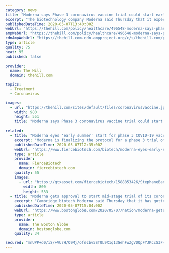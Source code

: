 ```yaml
---
category: news
title: "Moderna says Phase 3 coronavirus vaccine trial could start early summer"
excerpt: "The biotechnology company Moderna said Thursday that it expects to begin a crucial phase 3 trial of its potential coronavirus vaccine as soon as early summer."
publishedDateTime: 2020-05-07T13:40:00Z
webUrl: "https://thehill.com/policy/healthcare/496548-moderna-says-phase-3-coronavirus-vaccine-trial-could-start-early-summer"
ampWebUrl: "https://thehill.com/policy/healthcare/496548-moderna-says-phase-3-coronavirus-vaccine-trial-could-start-early-summer?amp"
cdnAmpWebUrl: "https://thehill-com.cdn.ampproject.org/c/s/thehill.com/policy/healthcare/496548-moderna-says-phase-3-coronavirus-vaccine-trial-could-start-early-summer?amp"
type: article
quality: 75
heat: 95
published: false

provider:
  name: The Hill
  domain: thehill.com

topics:
  - Treatment
  - Coronavirus

images:
  - url: "https://thehill.com/sites/default/files/coronavirusvaccine.jpg"
    width: 980
    height: 551
    title: "Moderna says Phase 3 coronavirus vaccine trial could start early summer"

related:
  - title: "Moderna eyes 'early summer' start for phase 3 COVID-19 vaccine trial"
    excerpt: "Moderna is finalizing the protocol for a phase 3 trial of its COVID-19 vaccine with a view to starting the study early in the summer. The establishment of the timeline, which follows FDA clearance to run a phase 2 trial,"
    publishedDateTime: 2020-05-07T12:35:00Z
    webUrl: "https://www.fiercebiotech.com/biotech/moderna-eyes-early-summer-start-for-phase-3-covid-19-vaccine-trial"
    type: article
    provider:
      name: FierceBiotech
      domain: fiercebiotech.com
    quality: 55
    images:
      - url: "https://qtxasset.com/fiercebiotech/1588853426/StephaneBancel_2.jpg/StephaneBancel_2.jpg?0pXZdWhOkqmF7a6qk4LVnXnDbb2QG70o"
        width: 800
        height: 533
  - title: "Moderna gets approval to start mid-stage trial of its coronavirus vaccine"
    excerpt: "Cambridge biotech Moderna said Thursday that it has gotten approval to start the second phase of a clinical trial of its potential vaccine for COVID-19 and that the company hopes to begin testing it on 600 volunteers shortly."
    publishedDateTime: 2020-05-07T15:04:00Z
    webUrl: "https://www.bostonglobe.com/2020/05/07/nation/moderna-gets-approval-start-mid-stage-trial-its-coronavirus-vaccine/"
    type: article
    provider:
      name: The Boston Globe
      domain: bostonglobe.com
    quality: 34

secured: "mnUPP+d0/iS/+VU7H/Q9Mj/ofezbv5ST0L9X1q13GehFwZgVDQpFYJKccS3F4XNKtuPNc3K1fPhurghcfo8bVshVxCvEU4uhKiKfiC7Jy1gS5V2E4B2tA6OoHdkdcaBZm3kxANXGpCFJxcAAWTm8nIQA+Iy92P+TWigyFKg+S6QPi/Af3hMl8B7OlNpp0NRo2+7Qp4NtEM8Rd1GYepnS/FCnWI1ahlvoj/P29UQcInnRJJlz15bUm5rIojlpUBjYllQMJTR7Wsf2Nps0rSrNN7M3scaApTlWvyNeEn8SoBr1mLYzUqRvWLAVjvUquwb7iOkKmmutfxkKLE4RvB7R8ROD8/H3skRwqxupKivVffh48CVvz/poGDILigd45XcAY1EtOfGhkzWtxbS1KDdlGaPYSa7QTSXs/jnQoKkJCGFz/mQ1ntsb5JNezRGlmNYJWqfLFQtK2QxOntdYOhDGmW8qBX2zMc9VSGl8VPy7JMY=;awFN6ctUWS4e81ei5ImsHQ=="
---
```


